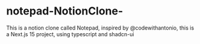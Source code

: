# notepad-NotionClone-
This is a notion clone called Notepad, inspired by @codewithantonio, this is a Next.js 15 project, using typescript and shadcn-ui
